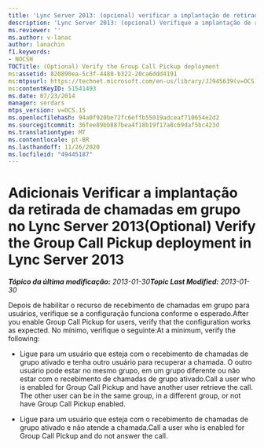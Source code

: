 ```yaml
---
title: 'Lync Server 2013: (opcional) verificar a implantação de retirada de chamadas em grupo'
description: 'Lync Server 2013: (opcional) Verifique a implantação de retirada de chamadas em grupo.'
ms.reviewer: ''
ms.author: v-lanac
author: lanachin
f1.keywords:
- NOCSH
TOCTitle: (Optional) Verify the Group Call Pickup deployment
ms:assetid: 820890ea-5c3f-4488-b322-20ca6ddd4191
ms:mtpsurl: https://technet.microsoft.com/en-us/library/JJ945639(v=OCS.15)
ms:contentKeyID: 51541493
ms.date: 07/23/2014
manager: serdars
mtps_version: v=OCS.15
ms.openlocfilehash: 94a0f920be72fc6effb55019adceaf710654e2d2
ms.sourcegitcommit: 36fee89bb887bea4f18b19f17a8c69daf5bc423d
ms.translationtype: MT
ms.contentlocale: pt-BR
ms.lasthandoff: 11/26/2020
ms.locfileid: "49445187"
---
```

# <a name="optional-verify-the-group-call-pickup-deployment-in-lync-server-2013"></a><span data-ttu-id="1937b-103">Adicionais Verificar a implantação da retirada de chamadas em grupo no Lync Server 2013</span><span class="sxs-lookup"><span data-stu-id="1937b-103">(Optional) Verify the Group Call Pickup deployment in Lync Server 2013</span></span>

<div data-xmlns="http://www.w3.org/1999/xhtml">

<div class="topic" data-xmlns="http://www.w3.org/1999/xhtml" data-msxsl="urn:schemas-microsoft-com:xslt" data-cs="https://msdn.microsoft.com/">

<div data-asp="https://msdn2.microsoft.com/asp">



</div>

<div id="mainSection">

<div id="mainBody"><span data-ttu-id="1937b-104">

<span> </span></span><span class="sxs-lookup"><span data-stu-id="1937b-104">

<span> </span></span></span>

<span data-ttu-id="1937b-105">_**Tópico da última modificação:** 2013-01-30_</span><span class="sxs-lookup"><span data-stu-id="1937b-105">_**Topic Last Modified:** 2013-01-30_</span></span>

<span data-ttu-id="1937b-106">Depois de habilitar o recurso de recebimento de chamadas em grupo para usuários, verifique se a configuração funciona conforme o esperado.</span><span class="sxs-lookup"><span data-stu-id="1937b-106">After you enable Group Call Pickup for users, verify that the configuration works as expected.</span></span> <span data-ttu-id="1937b-107">No mínimo, verifique o seguinte:</span><span class="sxs-lookup"><span data-stu-id="1937b-107">At a minimum, verify the following:</span></span>

  - <span data-ttu-id="1937b-p102">Ligue para um usuário que esteja com o recebimento de chamadas de grupo ativado e tenha outro usuário para recuperar a chamada. O outro usuário pode estar no mesmo grupo, em um grupo diferente ou não estar com o recebimento de chamadas de grupo ativado.</span><span class="sxs-lookup"><span data-stu-id="1937b-p102">Call a user who is enabled for Group Call Pickup and have another user retrieve the call. The other user can be in the same group, in a different group, or not have Group Call Pickup enabled.</span></span>

  - <span data-ttu-id="1937b-110">Ligue para um usuário que esteja com o recebimento de chamadas de grupo ativado e não atende a chamada.</span><span class="sxs-lookup"><span data-stu-id="1937b-110">Call a user who is enabled for Group Call Pickup and do not answer the call.</span></span>

<span data-ttu-id="1937b-111"></div>

<span> </span>

</div>

</div>

</span><span class="sxs-lookup"><span data-stu-id="1937b-111"></div>

<span> </span>

</div>

</div>

</span></span></div>

